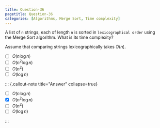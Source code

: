 ```yaml
---
title: Question-36
pagetitle: Question-36
categories: [Algorithms, Merge Sort, Time complexity]
---
```


A list of `n` strings, each of length `n` is sorted in `lexicographical order` using the Merge Sort algorithm. What is its time complexity? 

Assume that comparing strings lexicographically takes $O(n)$. 

- [ ] $O(n\log n)$
- [ ] $O(n^2\log n)$
- [ ] $O(n^2)$
- [ ] $O(\log n)$

::: {.callout-note title="Answer" collapse=true}

- [ ] $O(n\log n)$
- [x] $O(n^2\log n)$
- [ ] $O(n^2)$
- [ ] $O(\log n)$

:::
